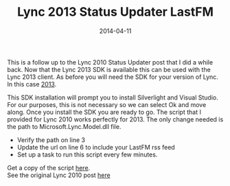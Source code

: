 ﻿---
layout: post
title: Lync 2013 Status Updater  LastFM
date: 2014-04-11
categories: None
---

This is a follow up to the Lync 2010 Status Updater post that I did a while back.  Now that the Lync 2013 SDK is available this can be used with the Lync 2013 client.  As before you will need the SDK for your version of Lync.  In this case [2013](http://www.microsoft.com/en-us/download/details.aspx?id=36824).  

This SDK installation will prompt you to install Silverlight and Visual Studio.  For our purposes, this is not necessary so we can select Ok and move along.  Once you install the SDK you are ready to go. The script that I provided for Lync 2010 works perfectly for 2013.  The only change needed is the path to Microsoft.Lync.Model.dll file.  

- Verify the path on line 3
- Update the url on line 6 to include your LastFM rss feed
- Set up a task to run this script every few minutes.  

Get a copy of the script <a href="https://app.box.com/s/iibq1niay8hxpqkf41ls" target="_blank">here</a>.  
See the original Lync 2010 post [here](http://tech.brookins.info/post/42788829603/lync-status-updater-lastfm")
